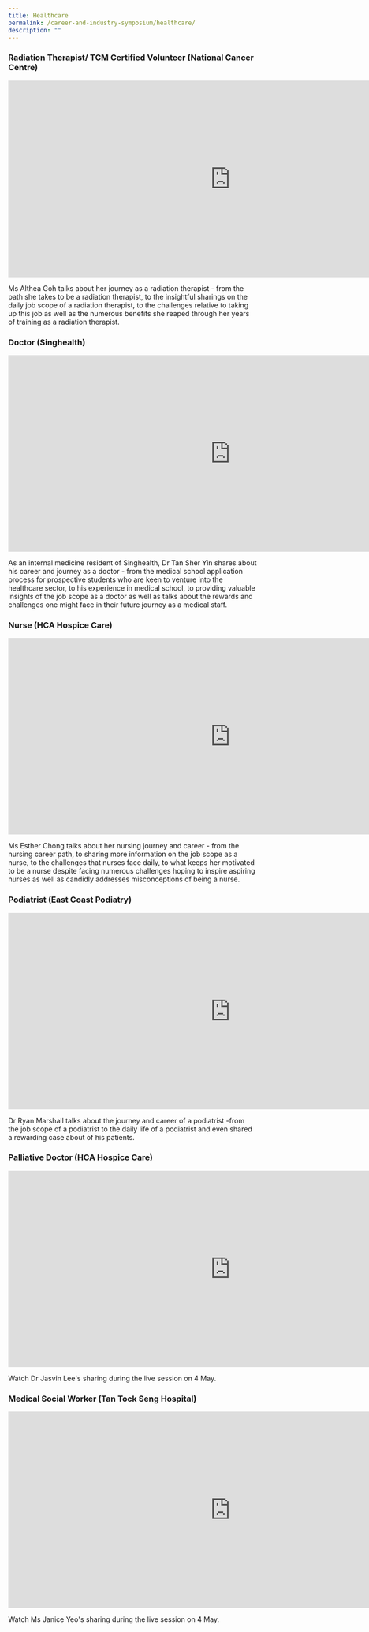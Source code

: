 ```yaml
---
title: Healthcare
permalink: /career-and-industry-symposium/healthcare/
description: ""
---
```

### **Radiation Therapist/ TCM Certified Volunteer** (National Cancer Centre)


<iframe allowfullscreen="" allow="accelerometer; autoplay; clipboard-write; encrypted-media; gyroscope; picture-in-picture; web-share" frameborder="0" title="ASRJC Career Symposium 2021 Healthcare  Ms Althea Goh Radiation Therapist" src="https://www.youtube.com/embed/2ZrIIOT9-PY" height="399" width="900"></iframe>

Ms Althea Goh talks about her journey as a radiation therapist - from the path she takes to be a radiation therapist, to the insightful sharings on the daily job scope of a radiation therapist, to the challenges relative to taking up this job as well as the numerous benefits she reaped through her years of training as a radiation therapist. 


### **Doctor** (Singhealth)

<iframe allowfullscreen="" allow="accelerometer; autoplay; clipboard-write; encrypted-media; gyroscope; picture-in-picture; web-share" frameborder="0" title="ASRJC Career Symposium 2021  Healthcare  Dr Tan Sher Yin SingHealth Doctor" src="https://www.youtube.com/embed/eprWS39Z3LM" height="399" width="900"></iframe>

As an internal medicine resident of Singhealth, Dr Tan Sher Yin shares about his career and journey as a doctor - from the medical school application process for prospective students who are keen to venture into the healthcare sector, to his experience in medical school, to providing valuable insights of the job scope as a doctor as well as talks about the rewards and challenges one might face in their future journey as a medical staff.  


### **Nurse** (HCA Hospice Care)

<iframe allowfullscreen="" allow="accelerometer; autoplay; clipboard-write; encrypted-media; gyroscope; picture-in-picture; web-share" frameborder="0" title="ASRJC Career Symposium 2021  Healthcare  Ms Esther Chong HCA Hospice Care  Nurse" src="https://www.youtube.com/embed/iVsyr7zAldA" height="399" width="900"></iframe>

Ms Esther Chong talks about her nursing journey and career - from the nursing career path, to sharing more information on the job scope as a nurse, to the challenges that nurses face daily, to what keeps her motivated to be a nurse despite facing numerous challenges hoping to inspire aspiring nurses as well as candidly addresses misconceptions of being a nurse.


### **Podiatrist** (East Coast Podiatry)

<iframe allowfullscreen="" allow="accelerometer; autoplay; clipboard-write; encrypted-media; gyroscope; picture-in-picture; web-share" frameborder="0" title="ASRJC Career Symposium 2021  Healthcare Dr Ryan Marshall East Coast Podiatry Doctor" src="https://www.youtube.com/embed/cvNGiUqyg5Q" height="399" width="900"></iframe>

Dr Ryan Marshall talks about the journey and career of a podiatrist -from the job scope of a podiatrist to the daily life of a podiatrist and even shared a rewarding case about of his patients.


### **Palliative Doctor** (HCA Hospice Care)

<iframe allowfullscreen="" allow="accelerometer; autoplay; clipboard-write; encrypted-media; gyroscope; picture-in-picture; web-share" frameborder="0" title="Live Sharing Session by Dr Jasvin Lee" src="https://www.youtube.com/embed/7j-mJeF9z4g" height="399" width="900"></iframe>

Watch Dr Jasvin Lee's sharing during the live session on 4 May.


### **Medical Social Worker** (Tan Tock Seng Hospital)

<iframe allowfullscreen="" allow="accelerometer; autoplay; clipboard-write; encrypted-media; gyroscope; picture-in-picture; web-share" frameborder="0" title="Live Sharing Session by Ms Janice Yeo" src="https://www.youtube.com/embed/n61h8gkUGC8" height="399" width="900"></iframe>

Watch Ms Janice Yeo's sharing during the live session on 4 May.